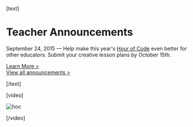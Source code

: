 [text]

# Teacher Announcements

September 24, 2015 &mdash; Help make this year's [Hour of Code](http://hourofcode.com) even better for other educators. 
Submit your creative lesson plans by October 15th.

[Learn More >](http://teacherblog.code.org/post/129812672494/for-2015s-computer-science-education-week-the)
<br/>
[View all announcements >](http://teachcodeorg.tumblr.com/)

[/text]

[video]

![hoc](https://hourofcode.com/images/fit-250/banner3.jpg "hoc")

[/video]



<!---
	![hoc](https://hourofcode.com/images/fit-250/banner3.jpg "hoc")

[video]

<%= view :display_video_thumbnail, id: "video1", video_code: "k56Y2MIL9dM", play_button: 'caption', caption: 'Watch the video' %>

[/video]

[video]

![Online PD](/images/apple-touch-icon-precomposed.png "OnlinePD")

[/video]

--->

<div style="clear:both"/>